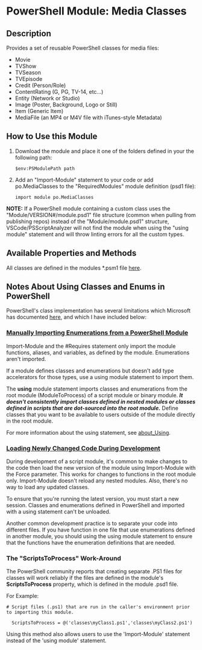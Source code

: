 # PowerShell Module: Media Classes

## Description
Provides a set of reusable PowerShell classes for media files:
  - Movie
  - TVShow
  - TVSeason
  - TVEpisode
  - Credit (Person/Role)
  - ContentRating (G, PG, TV-14, etc...)
  - Entity (Network or Studio)
  - Image (Poster, Background, Logo or Still)
  - Item (Generic Item)
  - MediaFile (an MP4 or M4V file with iTunes-style Metadata)


## How to Use this Module
1. Download the module and place it one of the folders defined in your the following path: 
    ```
    $env:PSModulePath path
    ```
2. Add an "Import-Module" statement to your code or add po.MediaClasses to the "RequiredModules" module definition
   (psd1 file):
    ```
    import module po.MediaClasses
    ```
  **NOTE:** If a PowerShell module containing a custom class uses the "Module/VERSION#/module.psd1" 
  file structure (common when pulling from publishing repos) instead of the "Module/module.psd1" structure, VSCode/PSScriptAnalyzer will not find the module when using the "using module" 
  statement and will throw linting errors for all the custom types.


## Available Properties and Methods
All classes are defined in the modules *.psm1 file [here](https://github.com/seabopo/PowerShell-MediaClasses/blob/main/po.MediaClasses/po.MediaClasses.psm1).


## Notes About Using Classes and Enums in PowerShell

PowerShell's class implementation has several limitations which Microsoft has documented 
[here](https://learn.microsoft.com/en-us/powershell/module/microsoft.powershell.core/about/about_using?view=powershell-7.5#module-syntax), and which I have included below:

### [Manually Importing Enumerations from a PowerShell Module](https://learn.microsoft.com/en-us/powershell/module/microsoft.powershell.core/about/about_enum?view=powershell-7.5#manually-importing-enumerations-from-a-powershell-module) 

Import-Module and the #Requires statement only import the module functions, aliases, and variables, as defined by the module. Enumerations aren't imported.

If a module defines classes and enumerations but doesn't add type accelerators for those types, use a using module statement to import them.

The **using** module statement imports classes and enumerations from the root module (ModuleToProcess) of a script module or binary module. ***It doesn't consistently import classes defined in nested modules or classes defined in scripts that are dot-sourced into the root module.*** Define classes that you want to be available to users outside of the module directly in the root module.

For more information about the using statement, see [about_Using](https://learn.microsoft.com/en-us/powershell/module/microsoft.powershell.core/about/about_using?view=powershell-7.5).

### [Loading Newly Changed Code During Development](https://learn.microsoft.com/en-us/powershell/module/microsoft.powershell.core/about/about_enum?view=powershell-7.5#loading-newly-changed-code-during-development)

During development of a script module, it's common to make changes to the code then load the new version of the module using Import-Module with the Force parameter. This works for changes to functions in the root module only. Import-Module doesn't reload any nested modules. Also, there's no way to load any updated classes.

To ensure that you're running the latest version, you must start a new session. Classes and enumerations defined in PowerShell and imported with a using statement can't be unloaded.

Another common development practice is to separate your code into different files. If you have function in one file that use enumerations defined in another module, you should using the using module statement to ensure that the functions have the enumeration definitions that are needed.


### The "ScriptsToProcess" Work-Around
The PowerShell community reports that creating separate .PS1 files for classes will work reliably if the files
are defined in the module's **ScriptsToProcess** property, which is defined in the module .psd1 file.

For Example:
````
# Script files (.ps1) that are run in the caller's environment prior to importing this module.

  ScriptsToProcess = @('classes\myClass1.ps1','classes\myClass2.ps1')

````

Using this method also allows users to use the 'Import-Module' statement instead of the 'using module' statement.
